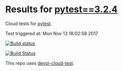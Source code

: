 # Results for [pytest==3.2.4](https://devpi.net/nicoddemus/dev/pytest/3.2.4)

Cloud tests for [pytest](FILL_IN_REPOSITORY_LINK).

Test triggered at: Mon Nov 13 18:02:58 2017

[![Build status](https://travis-ci.org/nicoddemus/devpi-cloud-test-pytest.svg?branch=master)](https://travis-ci.org/nicoddemus/devpi-cloud-test-pytest)

[![Build Status](https://ci.appveyor.com/api/projects/status/v0ls4w1qniyd32yu?svg=true)](https://ci.appveyor.com/project/nicoddemus/devpi-cloud-test-pytest)

This repo uses [devpi-cloud-test](https://github.com/obestwalter/devpi-cloud-test).

